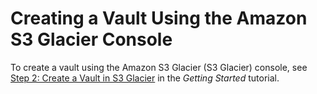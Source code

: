 # Creating a Vault Using the Amazon S3 Glacier Console<a name="creating-vaults-console"></a>

To create a vault using the Amazon S3 Glacier \(S3 Glacier\) console, see [Step 2: Create a Vault in S3 Glacier](getting-started-create-vault.md) in the *Getting Started* tutorial\. 